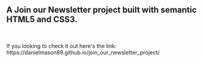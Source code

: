 ## A Join our Newsletter project built with semantic HTML5 and CSS3.
<br/>
<p>If you looking to check it out here's the link: https://danielmason89.github.io/join_our_newsletter_project/</p>
